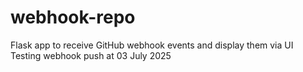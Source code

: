 # webhook-repo
Flask app to receive GitHub webhook events and display them via UI
Testing webhook push at 03 July 2025
